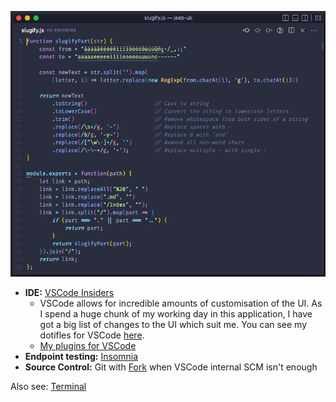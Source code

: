 ![VSCode](../assets/vscode.png)

- **IDE:** [VSCode Insiders](https://code.visualstudio.com/insiders/)
	- VSCode allows for incredible amounts of customisation of the UI. As I spend a huge chunk of my working day in this application, I have got a big list of changes to the UI which suit me. You can see my dotifles for VSCode [here](https://github.com/jmc265/dotfiles/tree/master/software/vscode).
	- [My plugins for VSCode](https://github.com/jmc265/dotfiles/blob/master/install-tools-mac.sh)
- **Endpoint testing:** [Insomnia](https://insomnia.rest/)
- **Source Control:** Git with [Fork](https://git-fork.com/) when VSCode internal SCM isn't enough

Also see: [Terminal](Terminal.md)